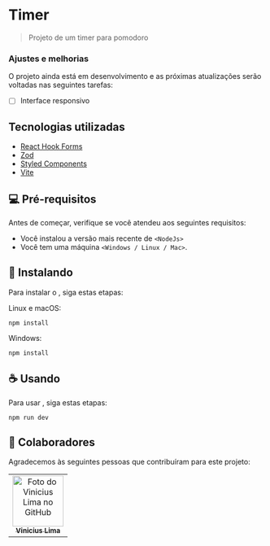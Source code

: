 # Timer

<!---<img src="exemplo-image.png" alt="exemplo imagem">--->

> Projeto de um timer para pomodoro

### Ajustes e melhorias

O projeto ainda está em desenvolvimento e as próximas atualizações serão voltadas nas seguintes tarefas:

- [ ] Interface responsivo

## Tecnologias utilizadas

- [React Hook Forms]()
- [Zod]()
- [Styled Components]()
- [Vite]()

## 💻 Pré-requisitos

Antes de começar, verifique se você atendeu aos seguintes requisitos:

<!---Estes são apenas requisitos de exemplo. Adicionar, duplicar ou remover conforme necessário--->

- Você instalou a versão mais recente de `<NodeJs>`
- Você tem uma máquina `<Windows / Linux / Mac>`.

## 🚀 Instalando <Timer>

Para instalar o <Timer>, siga estas etapas:

Linux e macOS:

```
npm install
```

Windows:

```
npm install
```

## ☕ Usando <Timer>

Para usar <Timer>, siga estas etapas:

```
npm run dev
```

## 🤝 Colaboradores

Agradecemos às seguintes pessoas que contribuíram para este projeto:

<table>
  <tr>
    <td align="center">
      <a href="#">
        <img src="http://github.com/venilima.png" width="100px;" alt="Foto do Vinicius Lima no GitHub"/><br>
        <sub>
          <b>Vinicius Lima</b>
        </sub>
      </a>
    </td>
  </tr>
</table>

